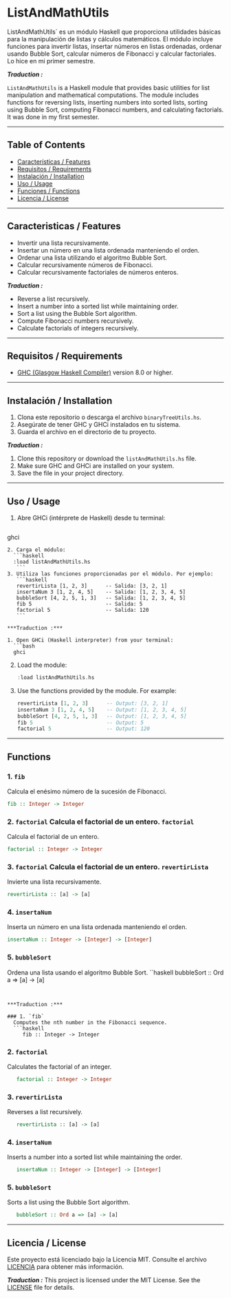 # ListAndMathUtils

ListAndMathUtils` es un módulo Haskell que proporciona utilidades básicas para la manipulación de listas y cálculos matemáticos. El módulo incluye funciones para invertir listas, insertar números en listas ordenadas, ordenar usando Bubble Sort, calcular números de Fibonacci y calcular factoriales. Lo hice en mi primer semestre.

***Traduction :***

`ListAndMathUtils` is a Haskell module that provides basic utilities for list manipulation and mathematical computations. The module includes functions for reversing lists, inserting numbers into sorted lists, sorting using Bubble Sort, computing Fibonacci numbers, and calculating factorials. It was done in my first semester.

---

## Table of Contents

- [Características / Features](#caracteristicas--features)
- [Requisitos / Requirements](#requisitos--requirements)
- [Instalación / Installation](#instalación--installation)
- [Uso / Usage](#uso--usage)
- [Funciones / Functions](#funciones--functions)
- [Licencia / License](#licencia--license)

---

## Caracteristicas / Features

- Invertir una lista recursivamente.
- Insertar un número en una lista ordenada manteniendo el orden.
- Ordenar una lista utilizando el algoritmo Bubble Sort.
- Calcular recursivamente números de Fibonacci.
- Calcular recursivamente factoriales de números enteros.

***Traduction :***  

- Reverse a list recursively.
- Insert a number into a sorted list while maintaining order.
- Sort a list using the Bubble Sort algorithm.
- Compute Fibonacci numbers recursively.
- Calculate factorials of integers recursively.

---

## Requisitos / Requirements

- [GHC (Glasgow Haskell Compiler)](https://www.haskell.org/ghc/) version 8.0 or higher.

---

## Instalación / Installation

1. Clona este repositorio o descarga el archivo `binaryTreeUtils.hs`.
2. Asegúrate de tener GHC y GHCi instalados en tu sistema.
3. Guarda el archivo en el directorio de tu proyecto.

***Traduction :***

1. Clone this repository or download the `listAndMathUtils.hs` file.
2. Make sure GHC and GHCi are installed on your system.
3. Save the file in your project directory.

---


## Uso / Usage

1. Abre GHCi (intérprete de Haskell) desde tu terminal:
   ```bash
 ghci
 ```
2. Carga el módulo:
   ```haskell
   :load listAndMathUtils.hs
    ```
3. Utiliza las funciones proporcionadas por el módulo. Por ejemplo:
    ```haskell
    revertirLista [1, 2, 3]      -- Salida: [3, 2, 1]
    insertaNum 3 [1, 2, 4, 5]    -- Salida: [1, 2, 3, 4, 5]
    bubbleSort [4, 2, 5, 1, 3]   -- Salida: [1, 2, 3, 4, 5]
    fib 5                        -- Salida: 5
    factorial 5                  -- Salida: 120
    ```

***Traduction :***

1. Open GHCi (Haskell interpreter) from your terminal:
   ```bash
   ghci
   ```
2. Load the module:
   ```haskell
   :load listAndMathUtils.hs
   ```
3. Use the functions provided by the module. For example:
   ```haskell
   revertirLista [1, 2, 3]      -- Output: [3, 2, 1]
   insertaNum 3 [1, 2, 4, 5]    -- Output: [1, 2, 3, 4, 5]
   bubbleSort [4, 2, 5, 1, 3]   -- Output: [1, 2, 3, 4, 5]
   fib 5                        -- Output: 5
   factorial 5                  -- Output: 120
   ```
---

## Functions

### 1. `fib`
 Calcula el enésimo número de la sucesión de Fibonacci.
   ```haskell
 fib :: Integer -> Integer
 ```

### 2. `factorial` Calcula el factorial de un entero. `factorial`
 Calcula el factorial de un entero.
   ```haskell
 factorial :: Integer -> Integer
 ```

### 3. `factorial` Calcula el factorial de un entero. `revertirLista`
 Invierte una lista recursivamente.
   ```haskell
 revertirLista :: [a] -> [a]
 ```

### 4. `insertaNum`
 Inserta un número en una lista ordenada manteniendo el orden.
   ```haskell
 insertaNum :: Integer -> [Integer] -> [Integer]
 ```

### 5. `bubbleSort`
 Ordena una lista usando el algoritmo Bubble Sort.
   ``haskell
 bubbleSort :: Ord a => [a] -> [a]
 ```


***Traduction :***

### 1. `fib`
   Computes the nth number in the Fibonacci sequence.
   ```haskell
      fib :: Integer -> Integer
   ```

### 2. `factorial`
   Calculates the factorial of an integer.
   ```haskell
      factorial :: Integer -> Integer
   ```

### 3. `revertirLista`
   Reverses a list recursively.
   ```haskell
      revertirLista :: [a] -> [a]
   ```

### 4. `insertaNum`
   Inserts a number into a sorted list while maintaining the order.
   ```haskell
      insertaNum :: Integer -> [Integer] -> [Integer]
   ```

### 5. `bubbleSort`
   Sorts a list using the Bubble Sort algorithm.
   ```haskell
      bubbleSort :: Ord a => [a] -> [a]
   ```

---

## Licencia / License
Este proyecto está licenciado bajo la Licencia MIT. Consulte el archivo [LICENCIA](LICENCIA) para obtener más información.

***Traduction :***
This project is licensed under the MIT License. See the [LICENSE](LICENSE) file for details.
